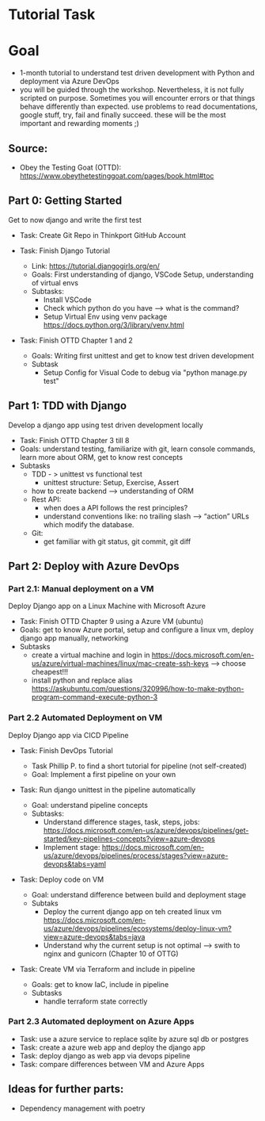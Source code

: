 # Tutorial Task

# Goal
- 1-month tutorial to understand test driven development with Python and deployment via Azure DevOps
- you will be guided through the workshop. Nevertheless, it is not fully scripted on purpose. Sometimes you will encounter errors or that things behave differently than expected. use problems to read documentations, google stuff, try, fail and finally succeed. these will be the most important and rewarding moments ;) 

## Source:
- Obey the Testing Goat (OTTD): https://www.obeythetestinggoat.com/pages/book.html#toc

## Part 0: Getting Started
Get to now django and write the first test
- Task: Create Git Repo in Thinkport GitHub Account
- Task: Finish Django Tutorial
    - Link: https://tutorial.djangogirls.org/en/
    - Goals: First understanding of django, VSCode Setup, understanding of virtual envs
    - Subtasks: 
        - Install VSCode
        - Check which python do you have --> what is the command?
        - Setup Virtual Env using venv package https://docs.python.org/3/library/venv.html

- Task: Finish OTTD Chapter 1 and 2
    - Goals: Writing first unittest and get to know test driven development
    - Subtask
        - Setup Config for Visual Code to debug via "python manage.py test"

## Part 1: TDD with Django
Develop a django app using test driven development locally
- Task: Finish OTTD Chapter 3 till 8
- Goals: understand testing, familiarize with git, learn console commands, learn more about ORM, get to know rest concepts 
- Subtasks
    - TDD - > unittest vs functional test
        - unittest structure: Setup, Exercise, Assert
    - how to create backend --> understanding of ORM
    - Rest API:
        - when does a API follows the rest principles?
        - understand conventions like: no trailing slash --> “action” URLs which modify the database.
    - Git:
        - get familiar with git status, git commit, git diff

## Part 2: Deploy with Azure DevOps
### Part 2.1: Manual deployment on a VM
Deploy Django app on a Linux Machine with Microsoft Azure
- Task: Finish OTTD Chapter 9 using a Azure VM (ubuntu) 
- Goals: get to know Azure portal, setup and configure a linux vm, deploy django app manually, networking
- Subtasks
    - create a virtual machine and login in https://docs.microsoft.com/en-us/azure/virtual-machines/linux/mac-create-ssh-keys --> choose cheapest!!!
    - install python and replace alias https://askubuntu.com/questions/320996/how-to-make-python-program-command-execute-python-3


### Part 2.2 Automated Deployment on VM
Deploy Django app via CICD Pipeline
- Task: Finish DevOps Tutorial
    - Task Phillip P. to find a short tutorial for pipeline (not self-created)
    - Goal: Implement a first pipeline on your own
- Task: Run django unittest in the pipeline automatically
    - Goal: understand pipeline concepts
    - Subtasks: 
        - Understand difference stages, task, steps, jobs: https://docs.microsoft.com/en-us/azure/devops/pipelines/get-started/key-pipelines-concepts?view=azure-devops
        - Implement stage: https://docs.microsoft.com/en-us/azure/devops/pipelines/process/stages?view=azure-devops&tabs=yaml

- Task: Deploy code on VM
    - Goal: understand difference between build and deployment stage
    - Subtaks
        - Deploy the current django app on teh created linux vm https://docs.microsoft.com/en-us/azure/devops/pipelines/ecosystems/deploy-linux-vm?view=azure-devops&tabs=java
        - Understand why the current setup is not optimal --> swith to nginx and gunicorn (Chapter 10 of OTTG) 

- Task: Create VM via Terraform and include in pipeline
    - Goals: get to know IaC, include in pipeline
    - Subtasks
        - handle terraform state correctly


### Part 2.3 Automated deployment on Azure Apps

- Task: use a azure service to replace sqlite by azure sql db or postgres
- Task: create a azure web app and deploy the django app
- Task: deploy django as web app via devops pipeline
- Task: compare differences between VM and Azure Apps

## Ideas for further parts: 
- Dependency management with poetry

